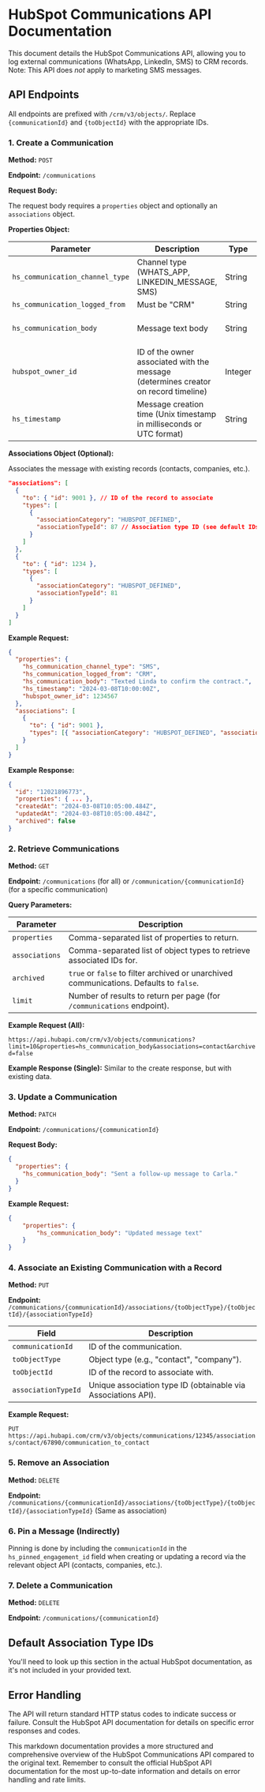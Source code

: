 # HubSpot Communications API Documentation

This document details the HubSpot Communications API, allowing you to log external communications (WhatsApp, LinkedIn, SMS) to CRM records.  Note: This API does *not* apply to marketing SMS messages.

## API Endpoints

All endpoints are prefixed with `/crm/v3/objects/`.  Replace `{communicationId}` and `{toObjectId}` with the appropriate IDs.

### 1. Create a Communication

**Method:** `POST`

**Endpoint:** `/communications`

**Request Body:**

The request body requires a `properties` object and optionally an `associations` object.

**Properties Object:**

| Parameter                  | Description                                                                                                  | Type     | Required | Example                                       |
|---------------------------|--------------------------------------------------------------------------------------------------------------|----------|----------|-----------------------------------------------|
| `hs_communication_channel_type` | Channel type (WHATS_APP, LINKEDIN_MESSAGE, SMS)                                                             | String   | Yes      | `"SMS"`                                         |
| `hs_communication_logged_from` | Must be "CRM"                                                                                                | String   | Yes      | `"CRM"`                                         |
| `hs_communication_body`     | Message text body                                                                                            | String   | Yes      | `"Texted Linda to confirm the contract."`     |
| `hubspot_owner_id`          | ID of the owner associated with the message (determines creator on record timeline)                        | Integer  | Yes      | `1234567`                                     |
| `hs_timestamp`              | Message creation time (Unix timestamp in milliseconds or UTC format)                                         | String   | Yes      | `"2024-03-08T10:00:00Z"` or `1678326400000` |


**Associations Object (Optional):**

Associates the message with existing records (contacts, companies, etc.).

```json
"associations": [
  {
    "to": { "id": 9001 }, // ID of the record to associate
    "types": [
      {
        "associationCategory": "HUBSPOT_DEFINED",
        "associationTypeId": 87 // Association type ID (see default IDs or use Associations API for custom types)
      }
    ]
  },
  {
    "to": { "id": 1234 },
    "types": [
      {
        "associationCategory": "HUBSPOT_DEFINED",
        "associationTypeId": 81
      }
    ]
  }
]
```

**Example Request:**

```json
{
  "properties": {
    "hs_communication_channel_type": "SMS",
    "hs_communication_logged_from": "CRM",
    "hs_communication_body": "Texted Linda to confirm the contract.",
    "hs_timestamp": "2024-03-08T10:00:00Z",
    "hubspot_owner_id": 1234567
  },
  "associations": [
    {
      "to": { "id": 9001 },
      "types": [{ "associationCategory": "HUBSPOT_DEFINED", "associationTypeId": 87 }]
    }
  ]
}
```

**Example Response:**

```json
{
  "id": "12021896773",
  "properties": { ... },
  "createdAt": "2024-03-08T10:05:00.484Z",
  "updatedAt": "2024-03-08T10:05:00.484Z",
  "archived": false
}
```


### 2. Retrieve Communications

**Method:** `GET`

**Endpoint:** `/communications` (for all) or `/communication/{communicationId}` (for a specific communication)

**Query Parameters:**

| Parameter    | Description                                                                             |
|--------------|-----------------------------------------------------------------------------------------|
| `properties` | Comma-separated list of properties to return.                                         |
| `associations` | Comma-separated list of object types to retrieve associated IDs for.                     |
| `archived`   | `true` or `false` to filter archived or unarchived communications. Defaults to `false`. |
| `limit`      | Number of results to return per page (for `/communications` endpoint).               |

**Example Request (All):**

`https://api.hubapi.com/crm/v3/objects/communications?limit=10&properties=hs_communication_body&associations=contact&archived=false`

**Example Response (Single):**  Similar to the create response, but with existing data.


### 3. Update a Communication

**Method:** `PATCH`

**Endpoint:** `/communications/{communicationId}`

**Request Body:**

```json
{
  "properties": {
    "hs_communication_body": "Sent a follow-up message to Carla."
  }
}
```

**Example Request:**

```json
{
    "properties": {
        "hs_communication_body": "Updated message text"
    }
}
```

### 4. Associate an Existing Communication with a Record

**Method:** `PUT`

**Endpoint:** `/communications/{communicationId}/associations/{toObjectType}/{toObjectId}/{associationTypeId}`

| Field           | Description                                                                      |
|-----------------|----------------------------------------------------------------------------------|
| `communicationId` | ID of the communication.                                                          |
| `toObjectType`   | Object type (e.g., "contact", "company").                                         |
| `toObjectId`     | ID of the record to associate with.                                               |
| `associationTypeId` | Unique association type ID (obtainable via Associations API).                     |

**Example Request:**

`PUT https://api.hubapi.com/crm/v3/objects/communications/12345/associations/contact/67890/communication_to_contact`


### 5. Remove an Association

**Method:** `DELETE`

**Endpoint:** `/communications/{communicationId}/associations/{toObjectType}/{toObjectId}/{associationTypeId}`  (Same as association)


### 6. Pin a Message (Indirectly)

Pinning is done by including the `communicationId` in the `hs_pinned_engagement_id` field when creating or updating a record via the relevant object API (contacts, companies, etc.).

### 7. Delete a Communication

**Method:** `DELETE`

**Endpoint:** `/communications/{communicationId}`


## Default Association Type IDs

You'll need to look up this section in the actual HubSpot documentation, as it's not included in your provided text.


## Error Handling

The API will return standard HTTP status codes to indicate success or failure.  Consult the HubSpot API documentation for details on specific error responses and codes.


This markdown documentation provides a more structured and comprehensive overview of the HubSpot Communications API compared to the original text.  Remember to consult the official HubSpot API documentation for the most up-to-date information and details on error handling and rate limits.
